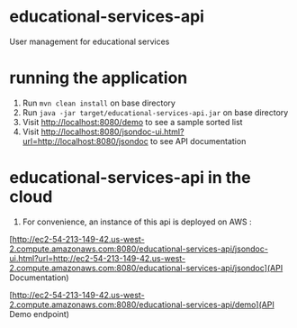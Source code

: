 # educational-services-api
User management for educational services

# running the application
1. Run `mvn clean install` on base directory  
2. Run `java -jar target/educational-services-api.jar` on base directory
3. Visit [http://localhost:8080/demo](http://localhost:8080/demo) to see a sample sorted list
4. Visit [http://localhost:8080/jsondoc-ui.html?url=http://localhost:8080/jsondoc](http://localhost:8080/jsondoc-ui.html?url=http://localhost:8080/jsondoc) to see API documentation

# educational-services-api in the cloud
1. For convenience, an instance of this api is deployed on AWS :

 
[http://ec2-54-213-149-42.us-west-2.compute.amazonaws.com:8080/educational-services-api/jsondoc-ui.html?url=http://ec2-54-213-149-42.us-west-2.compute.amazonaws.com:8080/educational-services-api/jsondoc](API Documentation)


[http://ec2-54-213-149-42.us-west-2.compute.amazonaws.com:8080/educational-services-api/demo](API Demo endpoint)
